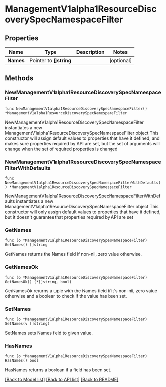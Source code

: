 # ManagementV1alpha1ResourceDiscoverySpecNamespaceFilter

## Properties

Name | Type | Description | Notes
------------ | ------------- | ------------- | -------------
**Names** | Pointer to **[]string** |  | [optional] 

## Methods

### NewManagementV1alpha1ResourceDiscoverySpecNamespaceFilter

`func NewManagementV1alpha1ResourceDiscoverySpecNamespaceFilter() *ManagementV1alpha1ResourceDiscoverySpecNamespaceFilter`

NewManagementV1alpha1ResourceDiscoverySpecNamespaceFilter instantiates a new ManagementV1alpha1ResourceDiscoverySpecNamespaceFilter object
This constructor will assign default values to properties that have it defined,
and makes sure properties required by API are set, but the set of arguments
will change when the set of required properties is changed

### NewManagementV1alpha1ResourceDiscoverySpecNamespaceFilterWithDefaults

`func NewManagementV1alpha1ResourceDiscoverySpecNamespaceFilterWithDefaults() *ManagementV1alpha1ResourceDiscoverySpecNamespaceFilter`

NewManagementV1alpha1ResourceDiscoverySpecNamespaceFilterWithDefaults instantiates a new ManagementV1alpha1ResourceDiscoverySpecNamespaceFilter object
This constructor will only assign default values to properties that have it defined,
but it doesn't guarantee that properties required by API are set

### GetNames

`func (o *ManagementV1alpha1ResourceDiscoverySpecNamespaceFilter) GetNames() []string`

GetNames returns the Names field if non-nil, zero value otherwise.

### GetNamesOk

`func (o *ManagementV1alpha1ResourceDiscoverySpecNamespaceFilter) GetNamesOk() (*[]string, bool)`

GetNamesOk returns a tuple with the Names field if it's non-nil, zero value otherwise
and a boolean to check if the value has been set.

### SetNames

`func (o *ManagementV1alpha1ResourceDiscoverySpecNamespaceFilter) SetNames(v []string)`

SetNames sets Names field to given value.

### HasNames

`func (o *ManagementV1alpha1ResourceDiscoverySpecNamespaceFilter) HasNames() bool`

HasNames returns a boolean if a field has been set.


[[Back to Model list]](../README.md#documentation-for-models) [[Back to API list]](../README.md#documentation-for-api-endpoints) [[Back to README]](../README.md)



